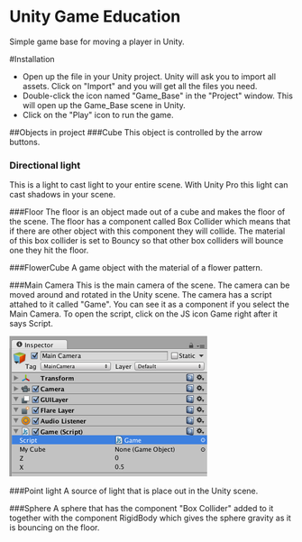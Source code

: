 Unity Game Education
====================

Simple game base for moving a player in Unity. 

#Installation
* Open up the file in your Unity project. Unity will ask you to import all assets. Click on "Import" and you will get all the files you need.
* Double-click the icon named "Game_Base" in the "Project" window. This will open up the Game_Base scene in Unity.
* Click on the "Play" icon to run the game.

##Objects in project
###Cube
This object is controlled by the arrow buttons.
### Directional light
This is a light to cast light to your entire scene. With Unity Pro this light can cast shadows in your scene.

###Floor
The floor is an object made out of a cube and makes the floor of the scene. The floor has a component called Box Collider which means that if there are other object with this component they will collide. The material of this box collider is set to Bouncy so that other box colliders will bounce one they hit the floor.

###FlowerCube
A game object with the material of a flower pattern.

###Main Camera
This is the main camera of the scene. The camera can be moved around and rotated in the Unity scene. The camera has a script attahed to it called "Game". You can see it as a component if you select the Main Camera. To open the script, click on the JS icon Game right after it says Script.

![Alt text](/inspector.png "Game script shown in Inspector")

###Point light
A source of light that is place out in the Unity scene.

###Sphere
A sphere that has the component "Box Collider" added to it together with the component RigidBody which gives the sphere gravity as it is bouncing on the floor. 

